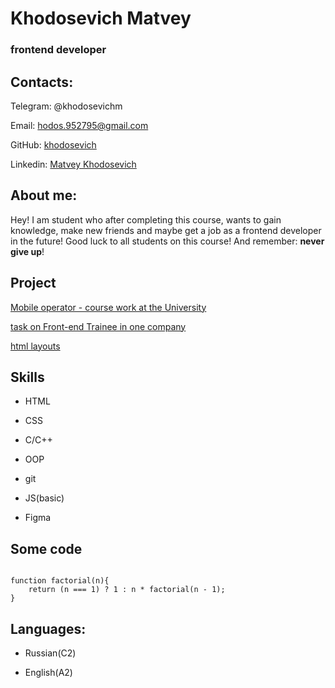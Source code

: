 # Khodosevich Matvey

### **frontend developer**

## Contacts:

Telegram: @khodosevichm

Email: hodos.952795@gmail.com

GitHub: [khodosevich](https://github.com/khodosevich)

Linkedin: [Matvey Khodosevich](https://www.linkedin.com/in/matvey-khodosevich-30b2a7239/)


## About me:

Hey! I am student who after completing this course, wants to gain knowledge, make new friends and maybe get a job as a frontend developer in the future! Good luck to all students on this course! And remember: **never give up**!

## Project

[Mobile operator - course work at the University](https://github.com/khodosevich/Course-Work)

[task on Front-end Trainee in one company](https://khodosevich.github.io/EgorovAgency/)

[html layouts](https://khodosevich.github.io/Product/)


## Skills

* HTML

* CSS

* C/C++

* OOP

* git

* JS(basic)

* Figma


## Some code

```

function factorial(n){
    return (n === 1) ? 1 : n * factorial(n - 1);
}

```

## Languages:

* Russian(C2)

* English(A2)